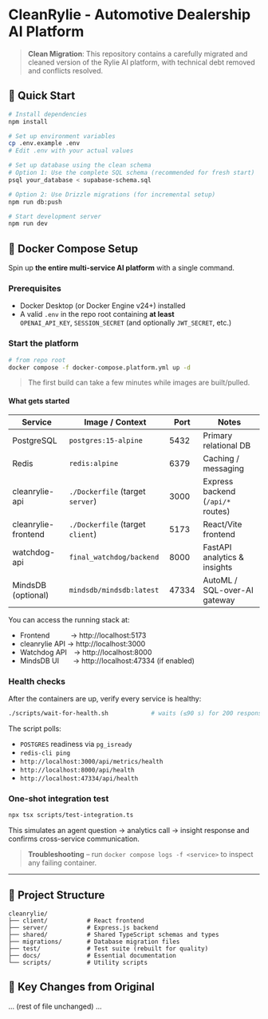 # CleanRylie - Automotive Dealership AI Platform

> **Clean Migration**: This repository contains a carefully migrated and cleaned version of the Rylie AI platform, with technical debt removed and conflicts resolved.

## 🚀 Quick Start

```bash
# Install dependencies
npm install

# Set up environment variables
cp .env.example .env
# Edit .env with your actual values

# Set up database using the clean schema
# Option 1: Use the complete SQL schema (recommended for fresh start)
psql your_database < supabase-schema.sql

# Option 2: Use Drizzle migrations (for incremental setup)
npm run db:push

# Start development server
npm run dev
```

## 🐳 Docker Compose Setup

Spin up **the entire multi-service AI platform** with a single command.

### Prerequisites
* Docker Desktop (or Docker Engine v24+) installed  
* A valid `.env` in the repo root containing **at least**  
  `OPENAI_API_KEY`, `SESSION_SECRET` (and optionally `JWT_SECRET`, etc.)

### Start the platform

```bash
# from repo root
docker compose -f docker-compose.platform.yml up -d
```

> The first build can take a few minutes while images are built/pulled.

#### What gets started

| Service                | Image / Context                       | Port | Notes                                    |
|------------------------|---------------------------------------|------|------------------------------------------|
| PostgreSQL             | `postgres:15-alpine`                  | 5432 | Primary relational DB                    |
| Redis                  | `redis:alpine`                        | 6379 | Caching / messaging                      |
| cleanrylie-api         | `./Dockerfile` (target `server`)      | 3000 | Express backend (`/api/*` routes)        |
| cleanrylie-frontend    | `./Dockerfile` (target `client`)      | 5173 | React/Vite frontend                      |
| watchdog-api           | `final_watchdog/backend`              | 8000 | FastAPI analytics & insights             |
| MindsDB (optional)     | `mindsdb/mindsdb:latest`              |47334 | AutoML / SQL-over-AI gateway             |

You can access the running stack at:

* Frontend   → http://localhost:5173  
* cleanrylie API → http://localhost:3000  
* Watchdog API → http://localhost:8000  
* MindsDB UI  → http://localhost:47334 (if enabled)

### Health checks

After the containers are up, verify every service is healthy:

```bash
./scripts/wait-for-health.sh            # waits (≤90 s) for 200 responses
```

The script polls:

* `POSTGRES` readiness via `pg_isready`
* `redis-cli ping`
* `http://localhost:3000/api/metrics/health`
* `http://localhost:8000/api/health`
* `http://localhost:47334/api/health`

### One-shot integration test

```bash
npx tsx scripts/test-integration.ts
```

This simulates an agent question → analytics call → insight response and confirms cross-service communication.

> **Troubleshooting** – run `docker compose logs -f <service>` to inspect any failing container.

---

## 📁 Project Structure

```
cleanrylie/
├── client/           # React frontend
├── server/           # Express.js backend  
├── shared/           # Shared TypeScript schemas and types
├── migrations/       # Database migration files
├── test/             # Test suite (rebuilt for quality)
├── docs/             # Essential documentation
└── scripts/          # Utility scripts
```

## 🔧 Key Changes from Original
... (rest of file unchanged) ...
